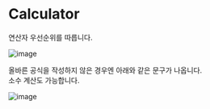 # Calculator

연산자 우선순위를 따릅니다.

![image](https://github.com/ParkDH0809/Calculator/assets/99964675/1e915eea-65a9-4ad9-821a-23a72bc2068e)




올바른 공식을 작성하지 않은 경우엔 아래와 같은 문구가 나옵니다.  </br>소수 계산도 가능합니다.

![image](https://github.com/ParkDH0809/Calculator/assets/99964675/d202adaa-16db-4bba-a6ed-849af1a6395b)


